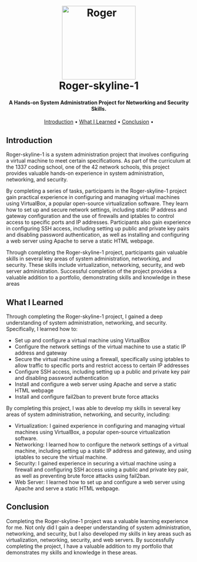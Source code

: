  <h1 align="center">
  <br>
  <a href="https://github.com/Youssef-kobi/Roger"><img src="https://user-images.githubusercontent.com/52678976/231541425-9c4c4871-094c-4e93-988b-18dc2373f33a.png" alt="Roger" width="200"></a>

  <br>
   Roger-skyline-1
  <br>
</h1>

<h4 align="center">A Hands-on System Administration Project for Networking and Security Skills.</h4>

<p align="center">
	<a href="#introduction">Introduction</a> •
  <a href="#what-i-learned">What I Learned</a> •
  <a href="#conclusion">Conclusion</a> •
</p>


## Introduction

Roger-skyline-1 is a system administration project that involves configuring a virtual machine to meet certain specifications. As part of the curriculum at the 1337 coding school, one of the 42 network schools, this project provides valuable hands-on experience in system administration, networking, and security.

By completing a series of tasks, participants in the Roger-skyline-1 project gain practical experience in configuring and managing virtual machines using VirtualBox, a popular open-source virtualization software. They learn how to set up and secure network settings, including static IP address and gateway configuration and the use of firewalls and iptables to control access to specific ports and IP addresses. Participants also gain experience in configuring SSH access, including setting up public and private key pairs and disabling password authentication, as well as installing and configuring a web server using Apache to serve a static HTML webpage.

Through completing the Roger-skyline-1 project, participants gain valuable skills in several key areas of system administration, networking, and security. These skills include virtualization, networking, security, and web server administration. Successful completion of the project provides a valuable addition to a portfolio, demonstrating skills and knowledge in these areas

## What I Learned

Through completing the Roger-skyline-1 project, I gained a deep understanding of system administration, networking, and security. Specifically, I learned how to:

- Set up and configure a virtual machine using VirtualBox
- Configure the network settings of the virtual machine to use a static IP address and gateway
- Secure the virtual machine using a firewall, specifically using iptables to allow traffic to specific ports and restrict access to certain IP addresses
- Configure SSH access, including setting up a public and private key pair and disabling password authentication
- Install and configure a web server using Apache and serve a static HTML webpage
- Install and configure fail2ban to prevent brute force attacks

By completing this project, I was able to develop my skills in several key areas of system administration, networking, and security, including:

- Virtualization: I gained experience in configuring and managing virtual machines using VirtualBox, a popular open-source virtualization software.
- Networking: I learned how to configure the network settings of a virtual machine, including setting up a static IP address and gateway, and using iptables to secure the virtual machine.
- Security: I gained experience in securing a virtual machine using a firewall and configuring SSH access using a public and private key pair, as well as preventing brute force attacks using fail2ban.
- Web Server: I learned how to set up and configure a web server using Apache and serve a static HTML webpage.

## Conclusion

Completing the Roger-skyline-1 project was a valuable learning experience for me. Not only did I gain a deeper understanding of system administration, networking, and security, but I also developed my skills in key areas such as virtualization, networking, security, and web servers. By successfully completing the project, I have a valuable addition to my portfolio that demonstrates my skills and knowledge in these areas.

